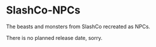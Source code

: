 # SlashCo-NPCs
The beasts and monsters from SlashCo recreated as NPCs.

There is no planned release date, sorry.
